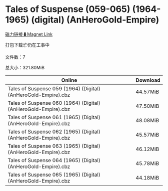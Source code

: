 # Tales of Suspense (059-065) (1964-1965) (digital) (AnHeroGold-Empire)

[磁力链接⬇Magnet Link](magnet:?xt=urn:btih:903acb5ff3876501ab3d6a247d0501235a001384&dn=Tales%20of%20Suspense%20%28059-065%29%20%281964-1965%29%20%28digital%29%20%28AnHeroGold-Empire%29)

打包下载📦仍在工事中

文件数：7

总大小：321.80MiB

Online | Download
--- | ---
Tales of Suspense 059 (1964) (Digital) (AnHeroGold-Empire).cbz | 44.57MiB
Tales of Suspense 060 (1964) (Digital) (AnHeroGold-Empire).cbz | 47.50MiB
Tales of Suspense 061 (1965) (Digital) (AnHeroGold-Empire).cbz | 48.08MiB
Tales of Suspense 062 (1965) (Digital) (AnHeroGold-Empire).cbz | 45.57MiB
Tales of Suspense 063 (1965) (Digital) (AnHeroGold-Empire).cbz | 46.12MiB
Tales of Suspense 064 (1965) (Digital) (AnHeroGold-Empire).cbz | 45.78MiB
Tales of Suspense 065 (1965) (Digital) (AnHeroGold-Empire).cbz | 44.18MiB